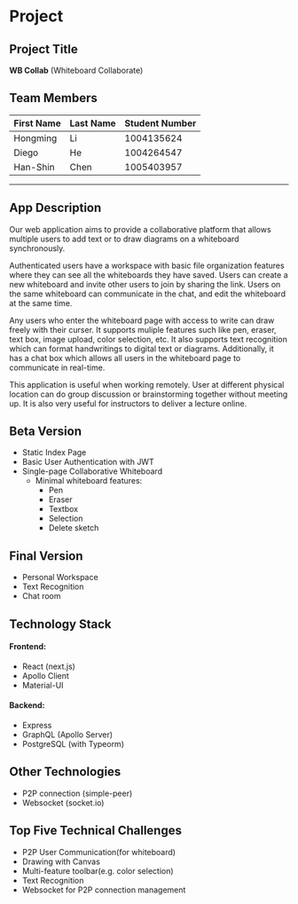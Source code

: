 # Project

## Project Title

**WB Collab**
(Whiteboard Collaborate)

## Team Members

| First Name | Last Name |Student Number |
|------------|-----------|---------------|
| Hongming   | Li        | 1004135624    |
| Diego      | He        | 1004264547    |
| Han-Shin   | Chen      | 1005403957    |

---

## App Description
Our web application aims to provide a collaborative platform that allows multiple users to add text or to draw diagrams on a whiteboard synchronously.

Authenticated users have a workspace with basic file organization features where they can see all the whiteboards they have saved. Users can create a new whiteboard and invite other users to join by sharing the link. Users on the same whiteboard can communicate in the chat, and edit the whiteboard at the same time.

Any users who enter the whiteboard page with access to write can draw freely with their curser. It supports muliple features such like pen, eraser, text box, image upload, color selection, etc. It also supports text recognition which can format handwritings to digital text or diagrams. Additionally, it has a chat box which allows all users in the whiteboard page to communicate in real-time.


This application is useful when working remotely. User at different physical location can do group discussion or brainstorming together without meeting up. It is also very useful for instructors to deliver a lecture online.

## Beta Version 
 - Static Index Page
 - Basic User Authentication with JWT
 - Single-page Collaborative Whiteboard
     - Minimal whiteboard features:
         - Pen
         - Eraser
         - Textbox
         - Selection
         - Delete sketch
 

## Final Version
 - Personal Workspace
 - Text Recognition
 - Chat room

## Technology Stack

#### Frontend:
- React (next.js)
- Apollo Client
- Material-UI

#### Backend:
- Express
- GraphQL (Apollo Server)
- PostgreSQL (with Typeorm)

## Other Technologies
- P2P connection (simple-peer)
- Websocket (socket.io)

## Top Five Technical Challenges
 - P2P User Communication(for whiteboard)
 - Drawing with Canvas
 - Multi-feature toolbar(e.g. color selection)
 - Text Recognition 
 - Websocket for P2P connection management